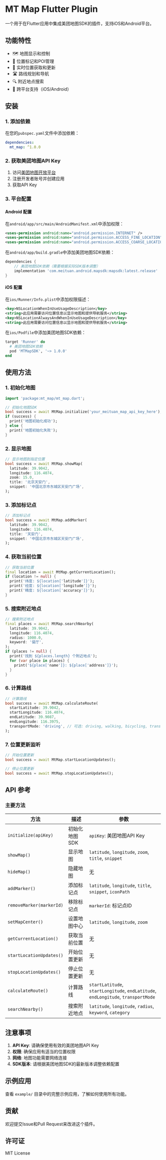 # MT Map Flutter Plugin

一个用于在Flutter应用中集成美团地图SDK的插件，支持iOS和Android平台。

## 功能特性

- 🗺️ 地图显示和控制
- 📍 位置标记和POI管理
- 📍 实时位置获取和更新
- 🛣️ 路线规划和导航
- 🔍 附近地点搜索
- 📱 跨平台支持（iOS/Android）

## 安装

### 1. 添加依赖

在您的`pubspec.yaml`文件中添加依赖：

```yaml
dependencies:
  mt_map: ^1.0.0
```

### 2. 获取美团地图API Key

1. 访问[美团地图开放平台](https://lbs.amap.com/)
2. 注册开发者账号并创建应用
3. 获取API Key

### 3. 平台配置

#### Android 配置

在`android/app/src/main/AndroidManifest.xml`中添加权限：

```xml
<uses-permission android:name="android.permission.INTERNET" />
<uses-permission android:name="android.permission.ACCESS_FINE_LOCATION" />
<uses-permission android:name="android.permission.ACCESS_COARSE_LOCATION" />
```

在`android/app/build.gradle`中添加美团地图SDK依赖：

```gradle
dependencies {
    // 美团地图SDK依赖（需要根据实际SDK版本调整）
    implementation 'com.meituan.android.mapsdk:mapsdk:latest.release'
}
```

#### iOS 配置

在`ios/Runner/Info.plist`中添加权限描述：

```xml
<key>NSLocationWhenInUseUsageDescription</key>
<string>此应用需要访问位置信息以显示地图和提供导航服务</string>
<key>NSLocationAlwaysAndWhenInUseUsageDescription</key>
<string>此应用需要访问位置信息以显示地图和提供导航服务</string>
```

在`ios/Podfile`中添加美团地图SDK依赖：

```ruby
target 'Runner' do
  # 美团地图SDK依赖
  pod 'MTMapSDK', '~> 1.0.0'
end
```

## 使用方法

### 1. 初始化地图

```dart
import 'package:mt_map/mt_map.dart';

// 初始化地图SDK
bool success = await MtMap.initialize('your_meituan_map_api_key_here');
if (success) {
  print('地图初始化成功');
} else {
  print('地图初始化失败');
}
```

### 2. 显示地图

```dart
// 显示地图到指定位置
bool success = await MtMap.showMap(
  latitude: 39.9042,
  longitude: 116.4074,
  zoom: 15.0,
  title: '北京天安门',
  snippet: '中国北京市东城区天安门广场',
);
```

### 3. 添加标记点

```dart
// 添加标记点
bool success = await MtMap.addMarker(
  latitude: 39.9042,
  longitude: 116.4074,
  title: '天安门',
  snippet: '中国北京市东城区天安门广场',
);
```

### 4. 获取当前位置

```dart
// 获取当前位置
final location = await MtMap.getCurrentLocation();
if (location != null) {
  print('纬度: ${location['latitude']}');
  print('经度: ${location['longitude']}');
  print('精度: ${location['accuracy']}');
}
```

### 5. 搜索附近地点

```dart
// 搜索附近地点
final places = await MtMap.searchNearby(
  latitude: 39.9042,
  longitude: 116.4074,
  radius: 1000.0,
  keyword: '餐厅',
);
if (places != null) {
  print('找到 ${places.length} 个附近地点');
  for (var place in places) {
    print('${place['name']}: ${place['address']}');
  }
}
```

### 6. 计算路线

```dart
// 计算路线
bool success = await MtMap.calculateRoute(
  startLatitude: 39.9042,
  startLongitude: 116.4074,
  endLatitude: 39.9087,
  endLongitude: 116.3975,
  transportMode: 'driving', // 可选: driving, walking, bicycling, transit
);
```

### 7. 位置更新监听

```dart
// 开始位置更新
bool success = await MtMap.startLocationUpdates();

// 停止位置更新
bool success = await MtMap.stopLocationUpdates();
```

## API 参考

### 主要方法

| 方法 | 描述 | 参数 |
|------|------|------|
| `initialize(apiKey)` | 初始化地图SDK | `apiKey`: 美团地图API Key |
| `showMap()` | 显示地图 | `latitude`, `longitude`, `zoom`, `title`, `snippet` |
| `hideMap()` | 隐藏地图 | 无 |
| `addMarker()` | 添加标记点 | `latitude`, `longitude`, `title`, `snippet`, `iconPath` |
| `removeMarker(markerId)` | 移除标记点 | `markerId`: 标记点ID |
| `setMapCenter()` | 设置地图中心 | `latitude`, `longitude`, `zoom` |
| `getCurrentLocation()` | 获取当前位置 | 无 |
| `startLocationUpdates()` | 开始位置更新 | 无 |
| `stopLocationUpdates()` | 停止位置更新 | 无 |
| `calculateRoute()` | 计算路线 | `startLatitude`, `startLongitude`, `endLatitude`, `endLongitude`, `transportMode` |
| `searchNearby()` | 搜索附近地点 | `latitude`, `longitude`, `radius`, `keyword`, `category` |

## 注意事项

1. **API Key**: 请确保使用有效的美团地图API Key
2. **权限**: 确保应用有适当的位置权限
3. **网络**: 地图功能需要网络连接
4. **SDK版本**: 请根据美团地图SDK的最新版本调整依赖配置

## 示例应用

查看 `example/` 目录中的完整示例应用，了解如何使用所有功能。

## 贡献

欢迎提交Issue和Pull Request来改进这个插件。

## 许可证

MIT License
